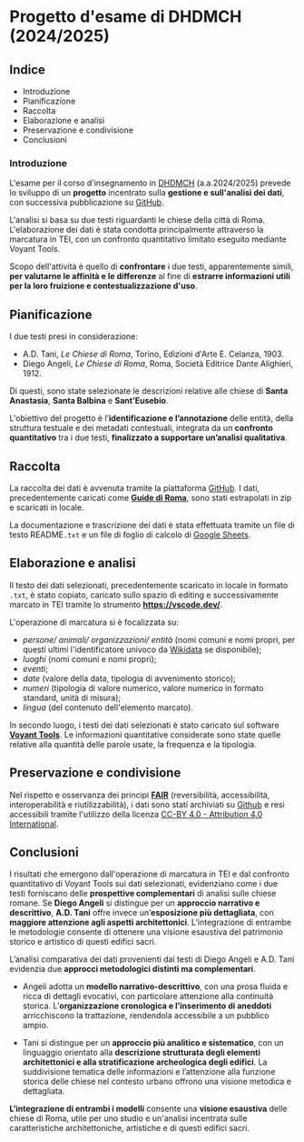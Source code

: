 
# Progetto d'esame di DHDMCH (2024/2025)

## Indice

* Introduzione
* Pianificazione
* Raccolta
* Elaborazione e analisi
* Preservazione e condivisione
* Conclusioni

### Introduzione
L'esame per il corso d'insegnamento in [DHDMCH](https://www.unibo.it/it/studiare/dottorati-master-specializzazioni-e-altra-formazione/insegnamenti/insegnamento/2024/502386) (a.a.2024/2025) prevede lo sviluppo di un **progetto** incentrato sulla **gestione e sull'analisi dei dati**, con successiva pubblicazione su [GitHub](https://www.google.com/url?sa=t&source=web&rct=j&opi=89978449&url=https://github.com/&ved=2ahUKEwinicGop96LAxXj0gIHHecADyoQFnoECAoQAQ&usg=AOvVaw38IHvcyBra8HGhmSxvlCGw).

L'analisi si basa su due testi riguardanti le chiese della città di Roma. L'elaborazione dei dati è stata condotta principalmente attraverso la marcatura in TEI, con un confronto quantitativo limitato eseguito mediante Voyant Tools.

Scopo dell'attività è quello di **confrontare** i due testi, apparentemente simili, **per  valutarne le affinità e le differenze** al fine di **estrarre informazioni utili per la loro fruizione e contestualizzazione d'uso**.

## Pianificazione
I due testi presi in considerazione: 
* A.D. Tani, *Le Chiese di Roma*, Torino, Edizioni d'Arte E. Celanza, 1903.
* Diego Angeli, *Le Chiese di Roma*, Roma, Società Editrice Dante Alighieri, 1912.

Di questi, sono state selezionate le descrizioni relative alle chiese di **Santa Anastasia**, **Santa Balbina** e **Sant’Eusebio**.

L'obiettivo del progetto è l’**identificazione e l’annotazione** delle entità, della struttura testuale e dei metadati contestuali, integrata da un **confronto quantitativo** tra i due testi, **finalizzato a supportare un’analisi qualitativa**.

## Raccolta
La raccolta dei dati è avvenuta tramite la piattaforma [GitHub](https://www.google.com/url?sa=t&source=web&rct=j&opi=89978449&url=https://github.com/&ved=2ahUKEwinicGop96LAxXj0gIHHecADyoQFnoECAoQAQ&usg=AOvVaw38IHvcyBra8HGhmSxvlCGw). I dati, precedentemente caricati come [**Guide di Roma**](https://liveunibo-my.sharepoint.com/:f:/g/personal/sebastian_barzaghi2_unibo_it/EhinmY5b4h1Eoo-t2JOpaHwBHmr2BcGZK7YhwV9KUvTK2g?e=qizgrM), sono stati estrapolati in zip e scaricati in locale.

La documentazione e trascrizione dei dati è stata effettuata tramite un file di testo README`.txt` e un file di foglio di calcolo di [Google Sheets](https://www.google.com/url?sa=t&source=web&rct=j&opi=89978449&url=https://docs.google.com/spreadsheets/create%3Fhl%3Dit&ved=2ahUKEwifr4nRot6LAxXFWkEAHSEiFC4QFnoECAgQAQ&usg=AOvVaw15jA_GQBObUKkityhEJa1O).

## Elaborazione e analisi

Il testo dei dati selezionati, precedentemente scaricato in locale in formato `.txt`, è stato copiato, caricato sullo spazio di editing e successivamente marcato in TEI tramite lo strumento **https://vscode.dev/**. 

L'operazione di marcatura si è focalizzata su:
* *persone/ animali/ organizzazioni/ entità* (nomi comuni e nomi propri, per questi ultimi l'identificatore univoco da [Wikidata](https://www.wikidata.org/wiki/Wikidata:Main_Page) se disponibile);
* *luoghi* (nomi comuni e nomi propri);
* *eventi*;
* *date* (valore della data, tipologia di avvenimento storico);
* *numeri* (tipologia di valore numerico, valore numerico in formato standard, unità di misura);
* *lingua* (del contenuto dell'elemento marcato).

In secondo luogo, i testi dei dati selezionati è stato caricato sul software [**Voyant Tools**](https://www.google.com/url?sa=t&source=web&rct=j&opi=89978449&url=https://voyant-tools.org/&ved=2ahUKEwiuuJ_AmN6LAxVSRUEAHcN0KUoQFnoECAkQAQ&usg=AOvVaw0HuDnxSRVwxziirQgSd0xL). Le informazioni quantitative considerate sono state quelle relative alla quantità delle parole usate, la frequenza e la tipologia.

## Preservazione e condivisione
Nel rispetto e osservanza dei principi [**FAIR**](https://doi.org/10.1038/sdata.2016.18) (reversibilità, accessibilità, interoperabilità e riutilizzabilità), i dati sono stati archiviati su [Github](https://www.google.com/url?sa=t&source=web&rct=j&opi=89978449&url=https://github.com/&ved=2ahUKEwinicGop96LAxXj0gIHHecADyoQFnoECAoQAQ&usg=AOvVaw38IHvcyBra8HGhmSxvlCGw) e resi accessibili tramite l'utilizzo della licenza [CC-BY 4.0 - Attribution 4.0 International](https://creativecommons.org/licenses/by/4.0/).

## Conclusioni
I risultati che emergono dall'operazione di marcatura in TEI e dal confronto quantitativo di Voyant Tools sui dati selezionati, evidenziano come i due testi forniscano delle **prospettive complementari** di analisi sulle chiese romane. Se **Diego Angeli** si distingue per un **approccio narrativo e descrittivo**, **A.D. Tani** offre invece un’**esposizione più dettagliata**, con **maggiore attenzione agli aspetti architettonici**. L’integrazione di entrambe le metodologie consente di ottenere una visione esaustiva del patrimonio storico e artistico di questi edifici sacri.

L’analisi comparativa dei dati provenienti dai testi di Diego Angeli e A.D. Tani evidenzia due **approcci metodologici distinti ma complementari**.

* Angeli adotta un **modello narrativo-descrittivo**, con una prosa fluida e ricca di dettagli evocativi, con particolare attenzione alla continuità storica. L’**organizzazione cronologica e l’inserimento di aneddoti** arricchiscono la trattazione, rendendola accessibile a un pubblico ampio.

* Tani si distingue per un **approccio più analitico e sistematico**, con un linguaggio orientato alla **descrizione strutturata degli elementi architettonici e alla stratificazione archeologica degli edifici**. La suddivisione tematica delle informazioni e l’attenzione alla funzione storica delle chiese nel contesto urbano offrono una visione metodica e dettagliata.

**L’integrazione di entrambi i modelli** consente una **visione esaustiva** delle chiese di Roma, utile per uno studio e un'analisi incentrata sulle caratteristiche architettoniche, artistiche e di questi edifici sacri.
